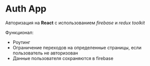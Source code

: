 # Auth App 

Авторизация на **React** с использованием _firebase_ и _redux toolkit_

Функционал:
- Роутинг
- Ограничение переходов на определенные страницы, если пользователь не авторизован
- Данные пользователя сохраняются в firebase
